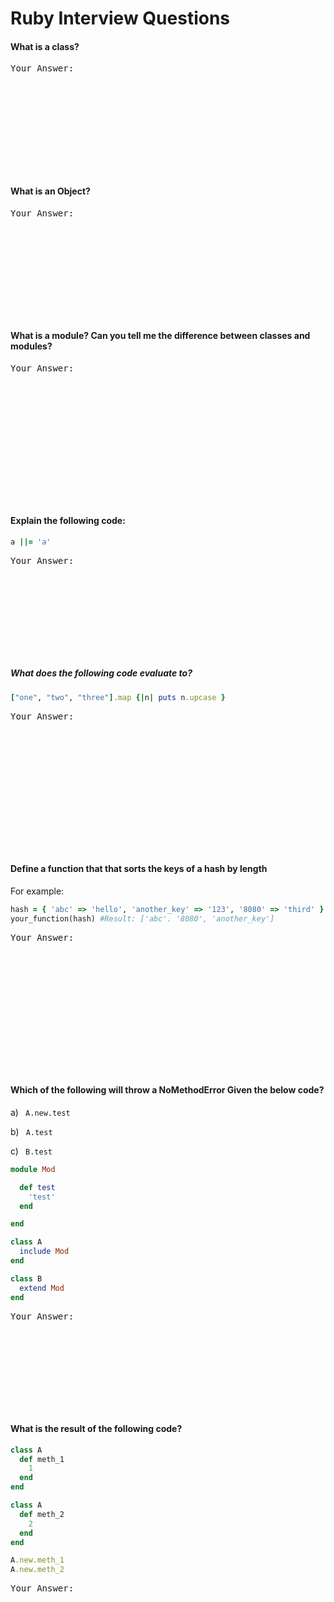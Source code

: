 # Ruby Interview Questions
#### What is a class?
<pre>
Your Answer:










</pre>


#### What is an Object?
<pre>
Your Answer:










</pre>


#### What is a module? Can you tell me the difference between classes and modules?
<pre>
Your Answer:













</pre>



#### Explain the following code:
```ruby
a ||= 'a'   
```
<pre>
Your Answer:









</pre>


##### What does the following code evaluate to?
```ruby
["one", "two", "three"].map {|n| puts n.upcase }
```
<pre>
Your Answer:













</pre>


#### Define a function that that sorts the keys of a hash by length
For example:
```ruby
hash = { 'abc' => 'hello', 'another_key' => '123', '8080' => 'third' }
your_function(hash) #Result: ['abc'. '8080', 'another_key']
```
<pre>
Your Answer:













</pre>



#### Which of the following will throw a NoMethodError Given the below code?
a) ` A.new.test`

b) ` A.test`

c) ` B.test`

```ruby
module Mod

  def test
    'test'
  end

end

class A
  include Mod
end

class B
  extend Mod
end

```
<pre>
Your Answer:









</pre>



#### What is the result of the following code?
```ruby
class A
  def meth_1
    1
  end
end

class A
  def meth_2
    2
  end
end

A.new.meth_1
A.new.meth_2
```
<pre>
Your Answer:









</pre>
